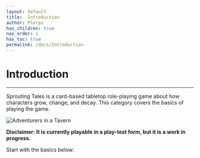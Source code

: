 ```yaml
---
layout: default
title:  Introduction
author: Plerps
has_children: true
nav_order: 1
has_toc: true
permalink: /docs/Introduction
---
```



# Introduction

---

Sprouting Tales is a card-based tabletop role-playing game about how characters grow, change, and decay. This category covers the basics of playing the game. 

<img src="https://plerpsandplerps.github.io/Sprouting-Tales/artwork/Art_Tavern.png" alt="Adventurers in a Tavern">

**Disclaimer: It is currently playable in a play-test form, but it is a work in progress.**

Start with the basics below:
